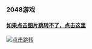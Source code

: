 ### 2048游戏
#### [如果点击图片跳转不了，点击这里](../2048code/index.html)

<a href="../2048code/index.html"><img src="../pictures/2048.png" alt="点击跳转"></a>
